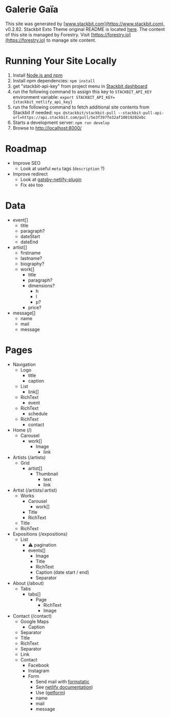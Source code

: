 # Galerie Gaïa

This site was generated by [www.stackbit.com](https://www.stackbit.com), v0.2.82.
Stackbit Exto Theme original README is located [here](./README.theme.md).
The content of this site is managed by Forestry. Visit [https://forestry.io](https://forestry.io) to manage site content.

# Running Your Site Locally

1. Install [Node.js and npm](https://nodejs.org/en/)
1. Install npm dependencies: `npm install`
1. get "stackbit-api-key" from project menu in [Stackbit dashboard](https://app.stackbit.com/dashboard)
1. run the following command to assign this key to
  `STACKBIT_API_KEY` environment variable: `export STACKBIT_API_KEY={stackbit_netlify_api_key}`
1. run the following command to fetch additional site contents from Stackbit if needed:
  `npx @stackbit/stackbit-pull --stackbit-pull-api-url=https://api.stackbit.com/pull/5e3f397fe32af10019202ebc`
1. Starts a development server: `npm run develop`
1. Browse to [http://localhost:8000/](http://localhost:8000/)

# Roadmap
* Improve SEO
  * Look at useful `meta` tags (`description` ?)
* Improve redirect
  * Look at [gatsby-netlify-plugin](https://www.gatsbyjs.org/packages/gatsby-plugin-netlify/)
  * Fix `404` too

# Data
* event[]
  * title
  * paragraph?
  * dateStart
  * dateEnd
* artist[]
  * firstname
  * lastname?
  * biography?
  * work[]
    * title
    * paragraph?
    * dimensions?
      * h
      * l
      * p?
    * price?
* message[]
  * name
  * mail
  * message

# Pages
* Navigation
  * Logo
    * title
    * caption
  * List
    * link[]
  * RichText
    * event
  * RichText
    * schedule
  * RichText
    * contact
* Home (/)
  * Carousel
    * work[]
      * Image
        * link
* Artists (/artists)
  * Grid
    * artist[]
      * Thumbnail
        * text
        * link
* Artist (/artists/:artist)
  * Works
    * Carousel
      * work[]
    * Title
    * RichText
  * Title
  * RichText
* Expositions (/expositions)
  * List
    * ⚠️ pagination
    * events[]
      * Image
      * Title
      * RichText
      * Caption (date start / end)
      * Separator
* About (/about)
  * Tabs
    * tabs[]
      * Page
        * RichText
        * Image
* Contact (/contact)
  * Google Maps
    * Caption
  * Separator
  * Title
  * RichText
  * Separator
  * Link
  * Contact
    * Facebook
    * Instagram
    * Form
      * Send mail with [formstatic](https://formstatic.dev/)
      * See [netlify documentation](https://docs.netlify.com/forms/setup/))
      * Use ([getform](https://getform.io/))
      * name
      * mail
      * message
